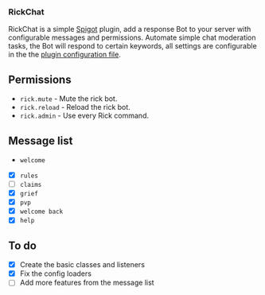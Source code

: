 ### RickChat
RickChat is a simple [Spigot](https://www.spigotmc.org/) plugin, add a response Bot to your server with configurable messages and permissions.
Automate simple chat moderation tasks, the Bot will respond to certain keywords, all settings are configurable in the
the [plugin configuration file](https://github.com/dev-stan/RickChat/blob/master/config.yml).

## Permissions
- `rick.mute` - Mute the rick bot.
- `rick.reload` - Reload the rick bot.
- `rick.admin` - Use every Rick command.

## Message list

- `welcome`
- [x] `rules`
- [ ] `claims`
- [x] `grief`
- [x] `pvp`
- [x] `welcome back` 
- [x] `help`

## To do
- [x] Create the basic classes and listeners
- [x] Fix the config loaders
- [ ] Add more features from the message list 
